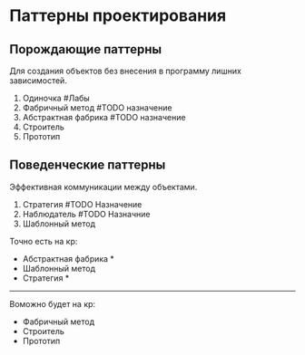 # Паттерны проектирования

## Порождающие паттерны
Для создания объектов без внесения
в программу лишних зависимостей.  
1. Одиночка #Лабы
2. Фабричный метод #TODO назначение
3. Абстрактная фабрика #TODO назначение
4. Строитель
5. Прототип

## Поведенческие паттерны
Эффективная коммуникации между
объектами.  
1. Стратегия #TODO Назначение
2. Наблюдатель #TODO Назначние
3. Шаблонный метод
  

Точно есть на кр:  
- Абстрактная фабрика *
- Шаблонный метод 
- Стратегия *
---
Воможно будет на кр:
- Фабричный метод
- Строитель
- Прототип
